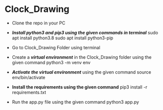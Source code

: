 # Clock_Drawing

* Clone the repo in your PC
  
* ***Install python3 and pip3 using the given commands in terminal***
      sudo apt install python3.8
      sudo apt install python3-pip
  
* Go to Clock_Drawing Folder using terminal

* Create a ***virtual environment*** in the Clock_Drawing folder using the given command
      python3 -m venv env
  
* ***Activate the virtual environment*** using the given command
      source env/bin/activate
  
* **Install the requirements using the given command**
      pip3 install -r requirements.txt
  
* Run the app.py file using the given command
      python3 app.py
 
